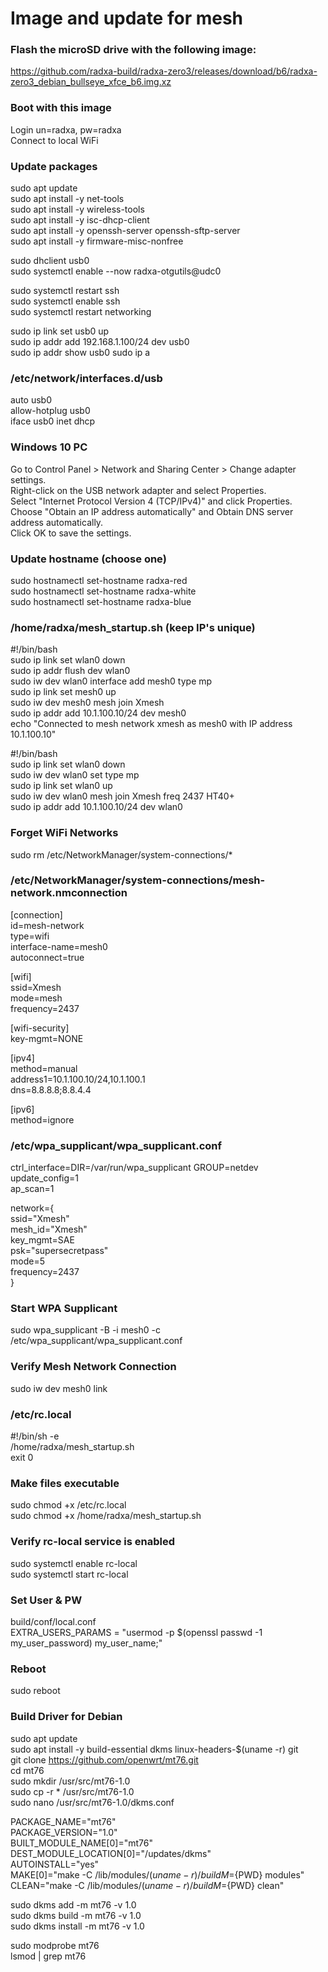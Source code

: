 # Image and update for mesh
### Flash the microSD drive with the following image:  
https://github.com/radxa-build/radxa-zero3/releases/download/b6/radxa-zero3_debian_bullseye_xfce_b6.img.xz

### Boot with this image
Login un=radxa, pw=radxa  
Connect to local WiFi  

### Update packages
sudo apt update  
sudo apt install -y net-tools  
sudo apt install -y wireless-tools  
sudo apt install -y isc-dhcp-client  
sudo apt install -y openssh-server openssh-sftp-server  
sudo apt install -y firmware-misc-nonfree  

sudo dhclient usb0  
sudo systemctl enable --now radxa-otgutils@udc0  
  
sudo systemctl restart ssh  
sudo systemctl enable ssh  
sudo systemctl restart networking  

sudo ip link set usb0 up  
sudo ip addr add 192.168.1.100/24 dev usb0  
sudo ip addr show usb0
sudo ip a  
  
### /etc/network/interfaces.d/usb  
auto usb0  
allow-hotplug usb0  
iface usb0 inet dhcp  
  
### Windows 10 PC  
Go to Control Panel > Network and Sharing Center > Change adapter settings.  
Right-click on the USB network adapter and select Properties.  
Select "Internet Protocol Version 4 (TCP/IPv4)" and click Properties.  
Choose "Obtain an IP address automatically" and Obtain DNS server address automatically.  
Click OK to save the settings.  
  
### Update hostname (choose one)
sudo hostnamectl set-hostname radxa-red  
sudo hostnamectl set-hostname radxa-white  
sudo hostnamectl set-hostname radxa-blue  

### /home/radxa/mesh_startup.sh (keep IP's unique)
#!/bin/bash  
sudo ip link set wlan0 down  
sudo ip addr flush dev wlan0  
sudo iw dev wlan0 interface add mesh0 type mp  
sudo ip link set mesh0 up  
sudo iw dev mesh0 mesh join Xmesh  
sudo ip addr add 10.1.100.10/24 dev mesh0  
echo "Connected to mesh network xmesh as mesh0 with IP address 10.1.100.10"  

#!/bin/bash  
sudo ip link set wlan0 down  
sudo iw dev wlan0 set type mp  
sudo ip link set wlan0 up  
sudo iw dev wlan0 mesh join Xmesh freq 2437 HT40+  
sudo ip addr add 10.1.100.10/24 dev wlan0  

### Forget WiFi Networks
sudo rm /etc/NetworkManager/system-connections/*  

### /etc/NetworkManager/system-connections/mesh-network.nmconnection
[connection]  
id=mesh-network  
type=wifi  
interface-name=mesh0  
autoconnect=true  
  
[wifi]  
ssid=Xmesh  
mode=mesh  
frequency=2437  
  
[wifi-security]  
key-mgmt=NONE  
  
[ipv4]  
method=manual  
address1=10.1.100.10/24,10.1.100.1  
dns=8.8.8.8;8.8.4.4  
  
[ipv6]  
method=ignore  
  
### /etc/wpa_supplicant/wpa_supplicant.conf
ctrl_interface=DIR=/var/run/wpa_supplicant GROUP=netdev  
update_config=1  
ap_scan=1  
  
network={  
    ssid="Xmesh"  
    mesh_id="Xmesh"  
    key_mgmt=SAE  
    psk="supersecretpass"  
    mode=5  
    frequency=2437  
}  

### Start WPA Supplicant
sudo wpa_supplicant -B -i mesh0 -c /etc/wpa_supplicant/wpa_supplicant.conf

### Verify Mesh Network Connection
sudo iw dev mesh0 link
 
### /etc/rc.local
#!/bin/sh -e  
/home/radxa/mesh_startup.sh  
exit 0  

### Make files executable
sudo chmod +x /etc/rc.local  
sudo chmod +x /home/radxa/mesh_startup.sh  

### Verify rc-local service is enabled
sudo systemctl enable rc-local  
sudo systemctl start rc-local  

### Set User & PW  
build/conf/local.conf  
EXTRA_USERS_PARAMS = "usermod -p $(openssl passwd -1 my_user_password) my_user_name;"  
  
### Reboot
sudo reboot  

### Build Driver for Debian  
sudo apt update  
sudo apt install -y build-essential dkms linux-headers-$(uname -r) git  
git clone https://github.com/openwrt/mt76.git  
cd mt76  
sudo mkdir /usr/src/mt76-1.0  
sudo cp -r * /usr/src/mt76-1.0  
sudo nano /usr/src/mt76-1.0/dkms.conf  
  
PACKAGE_NAME="mt76"  
PACKAGE_VERSION="1.0"  
BUILT_MODULE_NAME[0]="mt76"  
DEST_MODULE_LOCATION[0]="/updates/dkms"  
AUTOINSTALL="yes"  
MAKE[0]="make -C /lib/modules/$(uname -r)/build M=${PWD} modules"  
CLEAN="make -C /lib/modules/$(uname -r)/build M=${PWD} clean"  
  
sudo dkms add -m mt76 -v 1.0  
sudo dkms build -m mt76 -v 1.0  
sudo dkms install -m mt76 -v 1.0  

sudo modprobe mt76  
lsmod | grep mt76  
  

